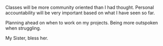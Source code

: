 Classes will be more community oriented than I had thought.
Personal accountability will be very important based on what I have seen so far.

Planning ahead on when to work on my projects.
Being more outspoken when struggling.

My Sister, bless her.
